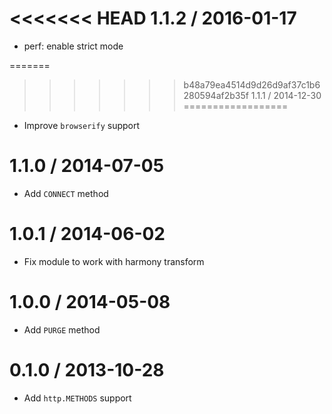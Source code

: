 <<<<<<< HEAD
1.1.2 / 2016-01-17
==================

  * perf: enable strict mode

=======
>>>>>>> b48a79ea4514d9d26d9af37c1b6280594af2b35f
1.1.1 / 2014-12-30
==================

  * Improve `browserify` support

1.1.0 / 2014-07-05
==================

  * Add `CONNECT` method
 
1.0.1 / 2014-06-02
==================

  * Fix module to work with harmony transform

1.0.0 / 2014-05-08
==================

  * Add `PURGE` method

0.1.0 / 2013-10-28
==================

  * Add `http.METHODS` support
